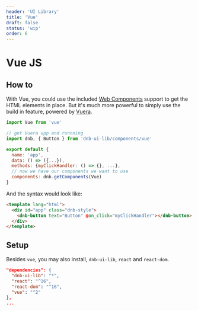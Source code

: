 ```yaml
---
header: 'UI Library'
title: 'Vue'
draft: false
status: 'wip'
order: 6
---
```


# Vue JS

## How to

With Vue, you could use the included [Web Components](/uilib/usage/first-steps/web-components) support to get the HTML elements in place. But it's much more powerful to simply use the build in feature, powered by [Vuera](https://github.com/akxcv/vuera).

```js
import Vue from 'vue'

// get Vuera upp and runnning
import dnb, { Button } from 'dnb-ui-lib/components/vue'

export default {
  name: 'app',
  data: () => ({...}),
  methods: {myClickHandler: () => {}, ...},
  // now we have our components we want to use
  components: dnb.getComponents(Vue)
}
```

And the syntax would look like:

```html
<template lang="html">
  <div id="app" class="dnb-style">
    <dnb-button text="Button" @on_click="myClickHandler"></dnb-button>
  </div>
</template>
```

## Setup

Besides `vue`, you may also install, `dnb-ui-lib`, `react` and `react-dom`.

```json
"dependencies": {
  "dnb-ui-lib": "*",
  "react": "^16",
  "react-dom": "^16",
  "vue": "^2"
},
...
```
